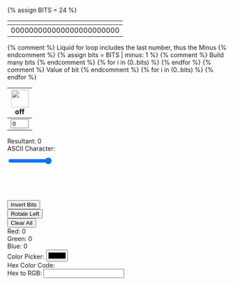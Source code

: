 {% assign BITS = 24 %}
<style>
    td {
        text-align: center;
        vertical-align: middle;
    }

    #opacity-slider {
        width: 100%;
    }
</style>
<table>
    <thead>
        <tr class="" id="">
            <th></th>
        </tr>
    </thead>
    <tbody>
        <tr>
            <td id="binary">000000000000000000000000</td>
        </tr>
    </tbody>
</table>
{% comment %}
Liquid for loop includes the last number, thus the Minus
{% endcomment %}
{% assign bits = BITS | minus: 1 %}
<table>
    <thead>
        <tr>
            {% comment %}
            Build many bits
            {% endcomment %}
            {% for i in (0..bits) %}
            <th>
                <img id="bulb{{ i }}" src="{{site.baseurl}}/images/lightoff.jpg" alt="" width="40" height="Auto">
                <div class="button" id="butt{{ i }}" onclick="toggleBit({{ i }})">off</div>
            </th>
            {% endfor %}
        </tr>
    </thead>
    <tbody>
        <tr>
            {% comment %}
            Value of bit
            {% endcomment %}
            {% for i in (0..bits) %}
            <td>
                <input type='text' id="digit{{ i }}" value="0" size="2" readonly>
            </td>
            {% endfor %}
        </tr>
    </tbody>
</table>
<div>
    <label for="resultant">Resultant:</label>
    <span id="resultant-value">0</span>
</div>
<div>
    <label for="ascii-character">ASCII Character:</label>
    <span id="ascii-character-value"></span>
</div>
<div id="color-display" style="width: 100px; height: 100px; margin-top: 10px; position: relative;">
    <input type="range" id="opacity-slider" min="0" max="1" step="0.01" value="1" oninput="updateColorDisplay()">
</div>
<div>
    <button onclick="invertBits()">Invert Bits</button>
</div>
<div>
    <button onclick="rotateBitsLeft()">Rotate Left</button>
</div>
<div>
    <button onclick="clearAll()">Clear All</button>
</div>
<div id="rgb-values">
    <label for="red-value">Red:</label>
    <span id="red-value">0</span>
    <br>
    <label for="green-value">Green:</label>
    <span id="green-value">0</span>
    <br>
    <label for="blue-value">Blue:</label>
    <span id="blue-value">0</span>
</div>
<div>
    <label for="color-picker">Color Picker:</label>
    <input type="color" id="color-picker" onchange="updateColorDisplay(); updateBinaryFromColor();">
</div>
<div>
    <label for="hex-color-code">Hex Color Code:</label>
    <span id="hex-color-code-value"></span>
</div>
<div>
    <label for="hex-to-rgb-input">Hex to RGB:</label>
    <input type="text" id="hex-to-rgb-input" oninput="updateRGBFromHex()">
</div>

<script>
    const BITS = {{ BITS }};
    const MAX = 2 ** BITS - 1;
    const IMAGE_ON = "{{site.baseurl}}/images/lighton.jpg";
    const IMAGE_OFF = "{{site.baseurl}}/images/lightoff.jpg";
    // return string with the current value of each bit
    function getBits() {
        let bits = "";
        for (let i = 0; i < BITS; i++) {
            bits = bits + document.getElementById('digit' + i).value;
        }
        return bits;
    }
    // setter for Document Object Model (DOM) values
    function setConversions(binary) {
        document.getElementById('binary').innerHTML = binary;
        // Resultant value
        document.getElementById('resultant-value').innerHTML = parseInt(binary, 2);
        // Update ASCII character display
        updateAsciiCharacter();
        // Update color display
        updateColorDisplay();
    }
    // toggle selected bit and recalculate
    function toggleBit(i) {
        const dig = document.getElementById('digit' + i);
        const image = document.getElementById('bulb' + i);
        const butt = document.getElementById('butt' + i);
        // Change digit and visual
        if (image.src.match(IMAGE_ON)) {
            dig.value = 0;
            image.src = IMAGE_OFF;
            butt.innerHTML = 'off'; // Update button text to 'off'
        } else {
            dig.value = 1;
            image.src = IMAGE_ON;
            butt.innerHTML = 'on'; // Update button text to 'on'
        }
        // Binary numbers
        const binary = getBits();
        setConversions(binary);
    }
    // add is a positive integer, subtract is a negative integer
    function add(n) {
        let binary = getBits();
        // convert to decimal and do math
        let decimal = parseInt(binary, 2);
        if (n > 0) {  // PLUS
            decimal = MAX === decimal ? 0 : decimal += n; // OVERFLOW or PLUS
        } else  {     // MINUS
            decimal = 0 === decimal ? MAX : decimal += n; // OVERFLOW or MINUS
        }
        // convert the result back to binary
        binary = decimal.toString(2).padStart(BITS, '0');
        // update conversions
        setConversions(binary);
        // update bits
        for (let i = 0; i < BITS; i++) {
            let digit = binary.charAt(i);
            document.getElementById('digit' + i).value = digit;
            document.getElementById('bulb' + i).src = digit === "1" ? IMAGE_ON : IMAGE_OFF;
        }
    }
      function updateColorDisplay() {
    const binary = getBits();
    const red = parseInt(binary.substring(0, 8), 2);
    const green = parseInt(binary.substring(8, 16), 2);
    const blue = parseInt(binary.substring(16, 24), 2);
    const opacity = document.getElementById('opacity-slider').value;
    const colorDisplay = document.getElementById('color-display');
    colorDisplay.style.backgroundColor = `rgba(${red}, ${green}, ${blue}, ${opacity})`;

    // Update hexadecimal color code
    const hexColorCode = rgbToHex(red, green, blue);
    document.getElementById('hex-color-code-value').innerHTML = hexColorCode;

    // Update RGB values
    document.getElementById('red-value').innerHTML = red;
    document.getElementById('green-value').innerHTML = green;
    document.getElementById('blue-value').innerHTML = blue;

    // Update buttons based on the binary representation of the color
    for (let i = 0; i < BITS; i++) {
        const digit = binary.charAt(i);
        const image = document.getElementById('bulb' + i);
        const butt = document.getElementById('butt' + i);

        if (digit === "1") {
            image.src = IMAGE_ON;
            butt.innerHTML = 'on';
        } else {
            image.src = IMAGE_OFF;
            butt.innerHTML = 'off';
        }
    }
}
    // Update ASCII character display
    function updateAsciiCharacter() {
        const binary = getBits();
        const decimal = parseInt(binary, 2);
        const asciiCharacter = String.fromCharCode(decimal);
        const asciiDisplay = document.getElementById('ascii-character-value');
        if (decimal >= 32 && decimal <= 126) {
            // Display printable ASCII characters
            asciiDisplay.innerHTML = asciiCharacter;
        } else {
            // Display non-printable ASCII characters
            asciiDisplay.innerHTML = "Non-Printable";
        }
    }
    // Invert all bits in the binary representation
    function invertBits() {
        let binary = getBits();
        binary = binary.split('').map(bit => (bit === '0' ? '1' : '0')).join('');
        setConversions(binary);
        // Update bits
        for (let i = 0; i < BITS; i++) {
            let digit = binary.charAt(i);
            document.getElementById('digit' + i).value = digit;
            document.getElementById('bulb' + i).src = digit === "1" ? IMAGE_ON : IMAGE_OFF;
        }
        // Reset opacity to 1 when inverting bits
        document.getElementById('opacity-slider').value = 1;
        updateColorDisplay();
    }
    // Rotate bits to the left
    function rotateBitsLeft() {
        let binary = getBits();
        binary = binary.substring(1) + binary[0];
        setConversions(binary);
        // Update bits
        for (let i = 0; i < BITS; i++) {
            let digit = binary.charAt(i);
            document.getElementById('digit' + i).value = digit;
            document.getElementById('bulb' + i).src = digit === "1" ? IMAGE_ON : IMAGE_OFF;
        }
    }
    // Clear all numbers and set them to 0
    function clearAll() {
        for (let i = 0; i < BITS; i++) {
            document.getElementById('digit' + i).value = 0;
            document.getElementById('bulb' + i).src = IMAGE_OFF;
        }
        // Set binary representation to all zeros
        const binary = '0'.repeat(BITS);
        setConversions(binary);
    }
    // Call the initial update functions
    updateAsciiCharacter();
    updateColorDisplay();
    // Initialize binary value to all zeros
    const initialBinary = '0'.repeat(BITS);
    setConversions(initialBinary);
  function updateBinaryFromColor() {
        const colorPicker = document.getElementById('color-picker');
        const color = colorPicker.value;
        const rgb = hexToRgb(color.substring(1)); // Exclude the '#' from the hex color
        const binary = rgbToBinary(rgb);
        setConversions(binary);
        // Update bits
        for (let i = 0; i < BITS; i++) {
            let digit = binary.charAt(i);
            document.getElementById('digit' + i).value = digit;
            document.getElementById('bulb' + i).src = digit === "1" ? IMAGE_ON : IMAGE_OFF;
        }
         updateColorDisplay();
    }

    // Helper function to convert RGB to binary
    function rgbToBinary(rgb) {
        const binaryRed = rgbComponentToBinary(rgb.r);
        const binaryGreen = rgbComponentToBinary(rgb.g);
        const binaryBlue = rgbComponentToBinary(rgb.b);
        return binaryRed + binaryGreen + binaryBlue;
    }
    // Helper function to convert a single RGB component to binary
    function rgbComponentToBinary(component) {
        return component.toString(2).padStart(8, '0');
    }
    // Helper function to convert hex color to RGB
    function hexToRgb(hex) {
        const bigint = parseInt(hex, 16);
        const r = (bigint >> 16) & 255;
        const g = (bigint >> 8) & 255;
        const b = bigint & 255;
        return { r, g, b };
    }
    // Call the initial update functions
    updateAsciiCharacter();
    updateColorDisplay();
    // turn off the selected bit
    function toggleOff(i) {
        const dig = document.getElementById('digit' + i);
        const image = document.getElementById('bulb' + i);
        const butt = document.getElementById('butt' + i);
        // Change digit and visual
        dig.value = 0;
        image.src = IMAGE_OFF;
        butt.innerHTML = 'on'; // Update button text to 'on'
        // Binary numbers
        const binary = getBits();
        setConversions(binary);
    }
    // Helper function to convert RGB to hexadecimal
    function rgbToHex(r, g, b) {
        const componentToHex = (c) => {
            const hex = c.toString(16);
            return hex.length == 1 ? '0' + hex : hex;
        };
        return '#' + componentToHex(r) + componentToHex(g) + componentToHex(b);
    }

    // Update RGB values from Hex input
    function updateRGBFromHex() {
        const hexInput = document.getElementById('hex-to-rgb-input').value;
        const rgb = hexToRgb(hexInput);
        const binary = rgbToBinary(rgb);
        setConversions(binary);
        // Update bits
        for (let i = 0; i < BITS; i++) {
            let digit = binary.charAt(i);
            document.getElementById('digit' + i).value = digit;
            document.getElementById('bulb' + i).src = digit === "1" ? IMAGE_ON : IMAGE_OFF;
        }
        updateColorDisplay();
    }
</script>
